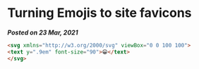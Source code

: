 # Turning Emojis to site favicons
**_Posted on 23 Mar, 2021_** 

```html
<svg xmlns="http://w3.org/2000/svg" viewBox="0 0 100 100">
<text y=".9em" font-size="90">😁️</text>
</svg>
```
